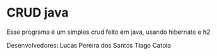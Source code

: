 # CRUD java
Esse programa é um simples crud feito em java, usando hibernate e h2

Desenvolvedores:
Lucas Pereira dos Santos
Tiago Catoia